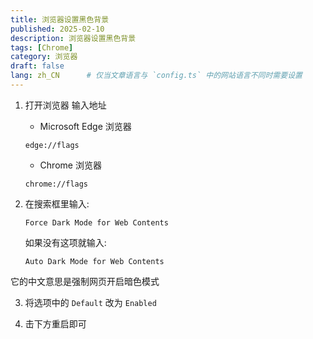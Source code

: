 ```yaml
---
title: 浏览器设置黑色背景
published: 2025-02-10
description: 浏览器设置黑色背景
tags: [Chrome]
category: 浏览器
draft: false
lang: zh_CN      # 仅当文章语言与 `config.ts` 中的网站语言不同时需要设置
---
```


1. 打开浏览器 输入地址
    - Microsoft Edge 浏览器
    ```
    edge://flags
    ```

    - Chrome 浏览器
    ```
    chrome://flags
    ```

2. 在搜索框里输入:
    ```
    Force Dark Mode for Web Contents
    ```

    如果没有这项就输入:
    ```
    Auto Dark Mode for Web Contents
    ```
它的中文意思是强制网页开启暗色模式

3. 将选项中的 `Default` 改为 `Enabled`

4. 击下方重启即可